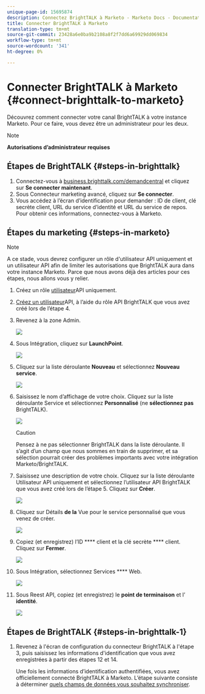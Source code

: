 ```yaml
---
unique-page-id: 15695874
description: Connectez BrightTALK à Marketo - Marketo Docs - Documentation du produit
title: Connecter BrightTALK à Marketo
translation-type: tm+mt
source-git-commit: 23428a6e0ba9b2108a8f2f7dd6a69929dd069834
workflow-type: tm+mt
source-wordcount: '341'
ht-degree: 0%

---
```



# Connecter BrightTALK à Marketo {#connect-brighttalk-to-marketo}

Découvrez comment connecter votre canal BrightTALK à votre instance Marketo. Pour ce faire, vous devez être un administrateur pour les deux.

>[!NOTE]
>
>**Autorisations d’administrateur requises**

## Étapes de BrightTALK {#steps-in-brighttalk}

1. Connectez-vous à [business.brighttalk.com/demandcentral](http://business.brighttalk.com/demandcentral/login) et cliquez sur **Se connecter maintenant**.
1. Sous Connecteur marketing avancé, cliquez sur **Se connecter**.
1. Vous accédez à l’écran d’identification pour demander : ID de client, clé secrète client, URL du service d’identité et URL du service de repos. Pour obtenir ces informations, connectez-vous à Marketo.

## Étapes du marketing {#steps-in-marketo}

>[!NOTE]
>
>A ce stade, vous devrez configurer un rôle d&#39;utilisateur API uniquement et un utilisateur API afin de limiter les autorisations que BrightTALK aura dans votre instance Marketo. Parce que nous avons déjà des articles pour ces étapes, nous allons vous y relier.

1. Créez un rôle [utilisateur](http://docs.marketo.com/x/iwMk)API uniquement.
1. [Créez un utilisateur](http://docs.marketo.com/x/jwMk)API, à l’aide du rôle API BrightTALK que vous avez créé lors de l’étape 4.
1. Revenez à la zone Admin.

   ![](assets/one.png)

1. Sous Intégration, cliquez sur **LaunchPoint**.

   ![](assets/two.png)

1. Cliquez sur la liste déroulante **Nouveau** et sélectionnez **Nouveau service**.

   ![](assets/three.png)

1. Saisissez le nom d’affichage de votre choix. Cliquez sur la liste déroulante Service et sélectionnez **Personnalisé** (ne **sélectionnez pas** BrightTALK).

   ![](assets/four.png)

   >[!CAUTION]
   >
   >Pensez à ne pas sélectionner BrightTALK dans la liste déroulante. Il s’agit d’un champ que nous sommes en train de supprimer, et sa sélection pourrait créer des problèmes importants avec votre intégration Marketo/BrightTALK.

1. Saisissez une description de votre choix. Cliquez sur la liste déroulante Utilisateur API uniquement et sélectionnez l’utilisateur API BrightTALK que vous avez créé lors de l’étape 5. Cliquez sur **Créer**.

   ![](assets/five.png)

1. Cliquez sur Détails **de la** Vue pour le service personnalisé que vous venez de créer.

   ![](assets/six.png)

1. Copiez (et enregistrez) l’ID **** client et la clé secrète **** client. Cliquez sur **Fermer**.

   ![](assets/eight-1.png)

1. Sous Intégration, sélectionnez Services **** Web.

   ![](assets/nine-1.png)

1. Sous Reest API, copiez (et enregistrez) le **point de terminaison** et l’ **identité**.

   ![](assets/ten.png)

## Étapes de BrightTALK {#steps-in-brighttalk-1}

1. Revenez à l&#39;écran de configuration du connecteur BrightTALK à l&#39;étape 3, puis saisissez les informations d&#39;identification que vous avez enregistrées à partir des étapes 12 et 14.

   Une fois les informations d’identification authentifiées, vous avez officiellement connecté BrightTALK à Marketo. L’étape suivante consiste à déterminer [quels champs de données vous souhaitez synchroniser](http://support.brighttalk.com/hc/en-us/articles/115005131274-BrightTALK-Connector-for-Marketo-Choose-the-Fields-to-Sync).

